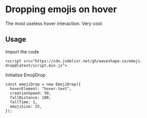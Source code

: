 # Dropping emojis on hover

The most useless hover interaction. Very cool.

## Usage

Import the code

```
<script src="https://cdn.jsdelivr.net/gh/waveshape-co/emoji-drop@latest/script.min.js">
```

Initialize EmojiDrop

```
const emojiDrop = new EmojiDrop({
  hoverElement: "hover-text",
  creationSpeed: 50,
  fallDistance: 100,
  fallTime: 1,
  emojiSize: 25,
});
```
